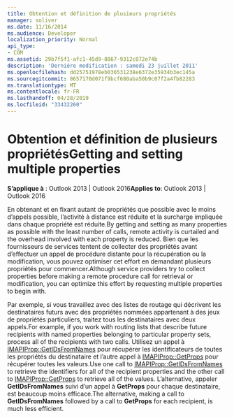 ```yaml
---
title: Obtention et définition de plusieurs propriétés
manager: soliver
ms.date: 11/16/2014
ms.audience: Developer
localization_priority: Normal
api_type:
- COM
ms.assetid: 29b7f5f1-afc1-45d9-8867-9312c072e74b
description: 'Derniére modification : samedi 23 juillet 2011'
ms.openlocfilehash: dd25751978eb036531238e6372e35934b3ec145a
ms.sourcegitcommit: 8657170d071f9bcf680aba50b9c07f2a4fb82283
ms.translationtype: MT
ms.contentlocale: fr-FR
ms.lasthandoff: 04/28/2019
ms.locfileid: "33432260"
---
```

# <a name="getting-and-setting-multiple-properties"></a><span data-ttu-id="a158b-103">Obtention et définition de plusieurs propriétés</span><span class="sxs-lookup"><span data-stu-id="a158b-103">Getting and setting multiple properties</span></span>

<span data-ttu-id="a158b-104">**S’applique à** : Outlook 2013 | Outlook 2016</span><span class="sxs-lookup"><span data-stu-id="a158b-104">**Applies to**: Outlook 2013 | Outlook 2016</span></span> 
  
<span data-ttu-id="a158b-105">En obtenant et en fixant autant de propriétés que possible avec le moins d’appels possible, l’activité à distance est réduite et la surcharge impliquée dans chaque propriété est réduite.</span><span class="sxs-lookup"><span data-stu-id="a158b-105">By getting and setting as many properties as possible with the least number of calls, remote activity is curtailed and the overhead involved with each property is reduced.</span></span> <span data-ttu-id="a158b-106">Bien que les fournisseurs de services tentent de collecter des propriétés avant d’effectuer un appel de procédure distante pour la récupération ou la modification, vous pouvez optimiser cet effort en demandant plusieurs propriétés pour commencer.</span><span class="sxs-lookup"><span data-stu-id="a158b-106">Although service providers try to collect properties before making a remote procedure call for retrieval or modification, you can optimize this effort by requesting multiple properties to begin with.</span></span>
  
<span data-ttu-id="a158b-107">Par exemple, si vous travaillez avec des listes de routage qui décrivent les destinataires futurs avec des propriétés nommées appartenant à des jeux de propriétés particuliers, traitez tous les destinataires avec deux appels.</span><span class="sxs-lookup"><span data-stu-id="a158b-107">For example, if you work with routing lists that describe future recipients with named properties belonging to particular property sets, process all of the recipients with two calls.</span></span> <span data-ttu-id="a158b-108">Utilisez un appel à [IMAPIProp::GetIDsFromNames](imapiprop-getidsfromnames.md) pour récupérer les identificateurs de toutes les propriétés du destinataire et l’autre appel à [IMAPIProp::GetProps](imapiprop-getprops.md) pour récupérer toutes les valeurs.</span><span class="sxs-lookup"><span data-stu-id="a158b-108">Use one call to [IMAPIProp::GetIDsFromNames](imapiprop-getidsfromnames.md) to retrieve the identifiers for all of the recipient properties and the other call to [IMAPIProp::GetProps](imapiprop-getprops.md) to retrieve all of the values.</span></span> <span data-ttu-id="a158b-109">L’alternative, appeler **GetIDsFromNames** suivi d’un appel à **GetProps** pour chaque destinataire, est beaucoup moins efficace.</span><span class="sxs-lookup"><span data-stu-id="a158b-109">The alternative, making a call to **GetIDsFromNames** followed by a call to **GetProps** for each recipient, is much less efficient.</span></span> 
  

